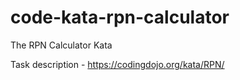 # code-kata-rpn-calculator
The RPN Calculator Kata

Task description - https://codingdojo.org/kata/RPN/
